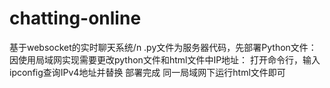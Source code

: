 # chatting-online
基于websocket的实时聊天系统/n
.py文件为服务器代码，先部署Python文件：
因使用局域网实现需要更改python文件和html文件中IP地址：
打开命令行，输入ipconfig查询IPv4地址并替换
部署完成
同一局域网下运行html文件即可
